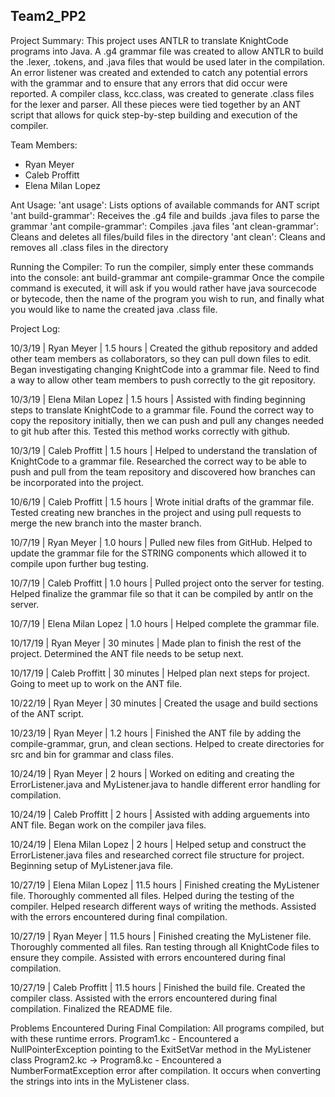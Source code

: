 ## Team2_PP2

Project Summary:
This project uses ANTLR to translate KnightCode programs into Java. A .g4 grammar file was created to allow ANTLR to build the .lexer, .tokens, and .java files that would be used later in the compilation. An error listener was created and extended to catch any potential errors with the grammar and to ensure that any errors that did occur were reported. A compiler class, kcc.class, was created to generate .class files for the lexer and parser. All these pieces were tied together by an ANT script that allows for quick step-by-step building and execution of the compiler.

Team Members:
- Ryan Meyer
- Caleb Proffitt
- Elena Milan Lopez

Ant Usage:
     'ant usage': Lists options of available commands for ANT script 
     'ant build-grammar': Receives the .g4 file  and builds .java files to parse the grammar
     'ant compile-grammar': Compiles .java files
     'ant clean-grammar': Cleans and deletes all files/build files in the directory
     'ant clean': Cleans and removes all .class files in the directory
     
Running the Compiler:
To run the compiler, simply enter these commands into the console:
     ant build-grammar
     ant compile-grammar
Once the compile command is executed, it will ask if you would rather have java sourcecode or bytecode, then the name of the program you wish to run, and finally what you would like to name the created java .class file. 

Project Log:

10/3/19 | Ryan Meyer | 1.5 hours | Created the github repository and added other team members as collaborators, so they can pull down files to edit. Began investigating changing 
KnightCode into a grammar file. Need to find a way to allow other team members to push correctly to the git repository.

10/3/19 | Elena Milan Lopez | 1.5 hours | Assisted with finding beginning steps to translate KnightCode to a grammar file. Found the correct way to copy the repository initially, then
we can push and pull any changes needed to git hub after this. Tested this method works correctly with github.

10/3/19 | Caleb Proffitt | 1.5 hours | Helped to understand the translation of KnightCode to a grammar file. Researched the correct way to be able to push and pull from the
team repository and discovered how branches can be incorporated into the project.
 
10/6/19 | Caleb Proffitt | 1.5 hours | Wrote initial drafts of the grammar file. Tested creating new branches in the project and using pull requests to merge the new branch into the master branch.

10/7/19 | Ryan Meyer | 1.0 hours | Pulled new files from GitHub. Helped to update the grammar file for the STRING components which allowed it to compile upon further bug testing.

10/7/19 | Caleb Proffitt | 1.0 hours | Pulled project onto the server for testing. Helped finalize the grammar file so that it can be compiled by antlr on the server.

10/7/19 | Elena Milan Lopez | 1.0 hours | Helped complete the grammar file.

10/17/19 | Ryan Meyer | 30 minutes | Made plan to finish the rest of the project. Determined the ANT file needs to be setup next.

10/17/19 | Caleb Proffitt | 30 minutes | Helped plan next steps for project. Going to meet up to work on the ANT file.

10/22/19 | Ryan Meyer | 30 minutes | Created the usage and build sections of the ANT script.

10/23/19 | Ryan Meyer | 1.2 hours | Finished the ANT file by adding the compile-grammar, grun, and clean sections. Helped to create directories for src and bin for grammar and 
class files.

10/24/19 | Ryan Meyer | 2 hours | Worked on editing and creating the ErrorListener.java and MyListener.java to handle different error handling for compilation. 

10/24/19 | Caleb Proffitt | 2 hours | Assisted with adding arguements into ANT file. Began work on the compiler java files.

10/24/19 | Elena Milan Lopez | 2 hours | Helped setup and construct the ErrorListener.java files and researched correct file structure for project. Beginning setup of MyListener.java file.

10/27/19 | Elena Milan Lopez | 11.5 hours | Finished creating the MyListener file. Thoroughly commented all files. Helped during the testing of the compiler. Helped research different ways of writing the methods. Assisted with the errors encountered during final compilation.

10/27/19 | Ryan Meyer | 11.5 hours | Finished creating the MyListener file. Thoroughly commented all files. Ran testing through all KnightCode files to ensure they compile. Assisted with errors encountered during final compilation. 

10/27/19 | Caleb Proffitt | 11.5 hours | Finished the build file. Created the compiler class. Assisted with the errors encountered during final compilation. Finalized the README file.

Problems Encountered During Final Compilation:
All programs compiled, but with these runtime errors.
Program1.kc - Encountered a NullPointerException pointing to the ExitSetVar method in the MyListener class
Program2.kc -> Program8.kc - Encountered a NumberFormatException error after compilation. It occurs when converting the strings into ints in the MyListener class.
